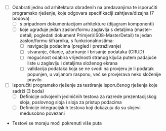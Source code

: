 - [ ] Odabrati jednu od arhitektura obrađenih na predavanjima te isporučiti programsko rješenje, koje odgovara specifikaciji zahtjeva/dizajna (7 bodova)
    - [ ] s pripadnom dokumentacijom arhitekture (dijagram komponenti)
    - [ ] koje ugrađuje jedan zaslon/formu zaglavlja s detaljima (master-detail; pogledati dokument Primjeri/IS08-MasterDetail) te jedan zaslon/formu šifrarnika, s funkcionalnostima:
        - [ ] navigacija podacima (pregled i pretraživanje)
        - [ ] stvaranje, čitanje, ažuriranje i brisanje podataka (CRUD)
        - [ ] mogućnost odabira vrijednosti stranog ključa putem padajuće liste u zaglavlju i detaljima složenog ekrana
        - [ ] validacija podataka koja se ne svodi na provjeru je li podatak popunjen, u valjanom rasponu, već se provjerava neko složenije pravilo
- [ ] Isporučiti programsko rješenje za testiranje isporučenog rješenja koje sadrži (3 boda)
    - [ ] Definicije odvojenih jediničnih testova za razrede prezentacijskog sloja, poslovnog sloja i sloja za pristup podacima
    - [ ] Definicije integracijskih testova koji dokazuju da su slojevi međusobno povezani
- Testovi se moraju moći pokrenuti više puta
